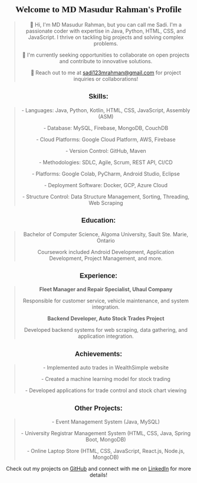 <div align="center">
    <h1><font size="+2" face="Verdana">Welcome to MD Masudur Rahman's Profile</font></h1>
    <blockquote>
        <p>👋 Hi, I'm MD Masudur Rahman, but you can call me Sadi. I'm a passionate coder with expertise in Java, Python, HTML, CSS, and JavaScript. I thrive on tackling big projects and solving complex problems.</p>
        <p>🌱 I'm currently seeking opportunities to collaborate on open projects and contribute to innovative solutions.</p>
        <p>💞️ Reach out to me at <a href="mailto:sadi123mrahman@gmail.com">sadi123mrahman@gmail.com</a> for project inquiries or collaborations!</p>
    </blockquote>
    <h2><font size="+1" face="Arial">Skills:</font></h2>
    <blockquote>
        <p>- Languages: Java, Python, Kotlin, HTML, CSS, JavaScript, Assembly (ASM)</p>
        <p>- Database: MySQL, Firebase, MongoDB, CouchDB</p>
        <p>- Cloud Platforms: Google Cloud Platform, AWS, Firebase</p>
        <p>- Version Control: GitHub, Maven</p>
        <p>- Methodologies: SDLC, Agile, Scrum, REST API, CI/CD</p>
        <p>- Platforms: Google Colab, PyCharm, Android Studio, Eclipse</p>
        <p>- Deployment Software: Docker, GCP, Azure Cloud</p>
        <p>- Structure Control: Data Structure Management, Sorting, Threading, Web Scraping</p>
    </blockquote>
    <h2><font size="+1" face="Arial">Education:</font></h2>
    <blockquote>
        <p>Bachelor of Computer Science, Algoma University, Sault Ste. Marie, Ontario</p>
        <p>Coursework included Android Development, Application Development, Project Management, and more.</p>
    </blockquote>
    <h2><font size="+1" face="Arial">Experience:</font></h2>
    <blockquote>
        <p><b>Fleet Manager and Repair Specialist, Uhaul Company</b></p>
        <p>Responsible for customer service, vehicle maintenance, and system integration.</p>
        <p><b>Backend Developer, Auto Stock Trades Project</b></p>
        <p>Developed backend systems for web scraping, data gathering, and application integration.</p>
    </blockquote>
    <h2><font size="+1" face="Arial">Achievements:</font></h2>
    <blockquote>
        <p>- Implemented auto trades in WealthSimple website</p>
        <p>- Created a machine learning model for stock trading</p>
        <p>- Developed applications for trade control and stock chart viewing</p>
    </blockquote>
    <h2><font size="+1" face="Arial">Other Projects:</font></h2>
    <blockquote>
        <p>- Event Management System (Java, MySQL)</p>
        <p>- University Registrar Management System (HTML, CSS, Java, Spring Boot, MongoDB)</p>
        <p>- Online Laptop Store (HTML, CSS, JavaScript, React.js, Node.js, MongoDB)</p>
    </blockquote>
    <p>Check out my projects on <a href="https://github.com/sadiuchiha">GitHub</a> and connect with me on <a href="https://www.linkedin.com/in/masudur-rahman/">LinkedIn</a> for more details!</p>
</div>
